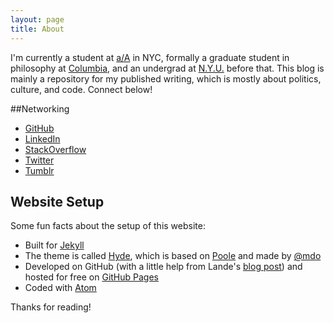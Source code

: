 ```yaml
---
layout: page
title: About
---
```


I'm currently a student at [a/A](http://appacademy.io/) in NYC, formally a graduate student in philosophy at [Columbia](http://philosophy.columbia.edu/directories/student/alexander-richey), and an undergrad at [N.Y.U.](http://nyu.edu/) before that. This blog is mainly a repository for my published writing, which is mostly about politics, culture, and code. Connect below!

##Networking

* [GitHub](https://github.com/AlexanderRichey)
* [LinkedIn](https://www.linkedin.com/in/alexanderrichey)
* [StackOverflow](http://stackoverflow.com/cv/alexrichey)
* [Twitter](https://twitter.com/AlexanderRichey)
* [Tumblr](http://grokeverything.com/)

## Website Setup

Some fun facts about the setup of this website:

* Built for [Jekyll](http://jekyllrb.com)
* The theme is called [Hyde](http://hyde.getpoole.com/), which is based on [Poole](http://getpoole.com/) and made by [@mdo](https://twitter.com/mdo)
* Developed on GitHub (with a little help from Lande's [blog post](http://joshualande.com/jekyll-github-pages-poole/)) and hosted for free on [GitHub Pages](https://pages.github.com)
* Coded with [Atom](https://atom.io/)

Thanks for reading!
